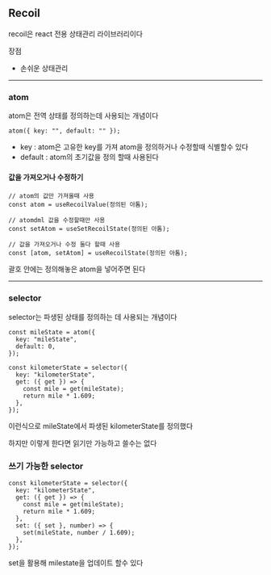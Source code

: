 ## Recoil

recoil은 react 전용 상태관리 라이브러리이다

장점

- 손쉬운 상태관리

<hr>

### atom

atom은 전역 상태를 정의하는데 사용되는 개념이다

```tsx
atom({ key: "", default: "" });
```

- key : atom은 고유한 key를 가져 atom을 정의하거나 수정할때 식별할수 있다
- default : atom의 초기값을 정의 할때 사용된다

#### 값을 가져오거나 수정하기

```tsx
// atom의 값만 가져올때 사용
const atom = useRecoilValue(정의된 아톰);

// atomdml 값을 수정할때만 사용
const setAtom = useSetRecoilState(정의된 아톰);

// 값을 가져오거나 수정 둘다 할때 사용
const [atom, setAtom] = useRecoilState(정의된 아톰);
```

괄호 안에는 정의해놓은 atom을 넣어주면 된다

<hr>

### selector

selector는 파생된 상태를 정의하는 데 사용되는 개념이다

```tsx
const mileState = atom({
  key: "mileState",
  default: 0,
});

const kilometerState = selector({
  key: "kilometerState",
  get: ({ get }) => {
    const mile = get(mileState);
    return mile * 1.609;
  },
});
```

이런식으로 mileState에서 파생된 kilometerState를 정의했다

하지만 이렇게 한다면 읽기만 가능하고 쓸수는 없다

### 쓰기 가능한 selector

```tsx
const kilometerState = selector({
  key: "kilometerState",
  get: ({ get }) => {
    const mile = get(mileState);
    return mile * 1.609;
  },
  set: ({ set }, number) => {
    set(mileState, number / 1.609);
  },
});
```

set을 활용해 milestate을 업데이트 할수 있다
